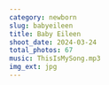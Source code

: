```yaml
---
category: newborn
slug: babyeileen
title: Baby Eileen
shoot_date: 2024-03-24
total_photos: 67
music: ThisIsMySong.mp3
img_ext: jpg
---
```

